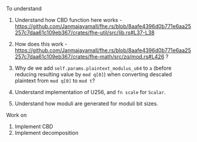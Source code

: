 To understand

1. Understand how CBD function here works - https://github.com/Janmajayamall/fhe.rs/blob/8aafe4396d0b771e6aa25257c7daa61c109eb367/crates/fhe-util/src/lib.rs#L37-L38

2. How does this work - https://github.com/Janmajayamall/fhe.rs/blob/8aafe4396d0b771e6aa25257c7daa61c109eb367/crates/fhe-math/src/zq/mod.rs#L426 ?

3. Why de we add `self.params.plaintext_modulus_u64` to `a` (before reducing resulting value by `mod q[0]`) when converting descaled plaintext from `mod q[0]` to `mod t`?

4. Understand implementation of U256, and `fn scale` for `Scalar`.

5. Understand how moduli are generated for moduli bit sizes.

Work on

1. Implement CBD
2. Implement decomposition
